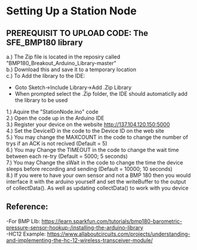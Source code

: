 # Setting Up a Station Node

## PREREQUISIT TO UPLOAD CODE: The SFE_BMP180 library

a.) The Zip file is located in the reposiry called "BMP180_Breakout_Arduino_Library-master"  
b.) Download this and save it to a temporary location  
c.) To Add the library to the IDE:  
  - Goto Sketch->Include Library->Add .Zip Library  
  - When prompted select the .Zip folder, the IDE should automaticlly add the library to be used  

1.) Aquire the "StationNode.ino" code  
2.) Open the code up in the Arduino IDE  
3.) Register your device on the website http://137.104.120.150:5000  
4.) Set the DeviceID in the code to the Device ID on the web site  
5.) You may change the MAXCOUNT in the code to change the number of trys if an ACK is not recived (Default = 5)  
6.) You may Change the TIMEOUT in the code to change the wait time between each re-try (Default = 5000; 5 seconds)  
7.) You may Change the sWait in the code to change the time the device sleeps before recording and sending (Default = 10000; 10 seconds)  
8.) If you were to have your own sensor and not a BMP 180 then you would interface it with the arduino yourself and set the writeBuffer to the output  
	of collectData(). As well as updating collectData() to work with you device  


## Reference:
-For BMP LIb: https://learn.sparkfun.com/tutorials/bmp180-barometric-pressure-sensor-hookup-/installing-the-arduino-library  
-HC12 Example: https://www.allaboutcircuits.com/projects/understanding-and-implementing-the-hc-12-wireless-transceiver-module/  
